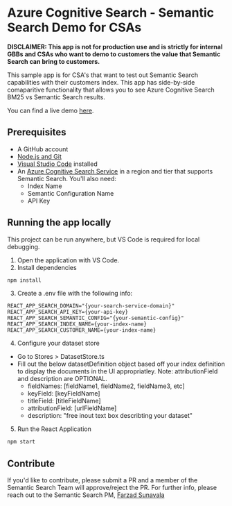 # Azure Cognitive Search - Semantic Search Demo for CSAs
**DISCLAIMER: This app is not for production use and is strictly for internal GBBs and CSAs who want to demo to customers the value that Semantic Search can bring to customers.**

This sample app is for CSA's that want to test out Semantic Search capabilities with their customers index. This app has side-by-side comaparitive functionality that allows you to see Azure Cognitive Search BM25 vs Semantic Search results.

You can find a live demo [here](https://semantic-search-demo-web.azurewebsites.net/). 
## Prerequisites
- A GitHub account
- [Node.js and Git](https://nodejs.org/)
- [Visual Studio Code](https://code.visualstudio.com/?WT.mc_id=shopathome-github-jopapa) installed
- An [Azure Cognitive Search Service](https://ms.portal.azure.com/#view/Microsoft_Azure_Marketplace/GalleryItemDetailsBladeNopdl/product~/%7B%22displayName%22%3A%22Azure%20Cognitive%20Search%22%2C%22itemDisplayName%22%3A%22Azure%20Cognitive%20Search%22%2C%22id%22%3A%22Microsoft.Search%22%2C%22bigId%22%3A%22Microsoft.Search%22%2C%22offerId%22%3A%22Search%22%2C%22publisherId%22%3A%22Microsoft%22%2C%22publisherDisplayName%22%3A%22Microsoft%22%2C%22summary%22%3A%22AI-powered%20cloud%20search%20service%20for%20mobile%20and%20web%20app%20development%20(formerly%20Azure%20Search)%22%2C%22longSummary%22%3A%22AI-powered%20cloud%20search%20service%20for%20mobile%20and%20web%20app%20development%20(formerly%20Azure%20Search)%22%2C%22description%22%3A%22%3Cp%3EAI-powered%20cloud%20search%20service%20for%20mobile%20and%20web%20app%20development%3C%2Fp%3E%3Cp%3EAzure%20Cognitive%20Search%20(formerly%20Azure%20Search)%20is%20the%20only%20cloud%20search%20service%20with%20built-in%20artificial%20intelligence%20(AI)%20capabilities%20that%20enrich%20all%20types%20of%20information%20to%20easily%20identify%20and%20explore%20relevant%20content%20at%20scale.%20It%20uses%20the%20same%20integrated%20Microsoft%20natural%20language%20stack%20that%20Bing%20and%20Office%20have%20used%20for%20more%20than%20a%20decade%2C%20and%20prebuilt%20AI%20APIs%20across%20vision%2C%20language%2C%20and%20speech.%3C%2Fp%3E%3Cp%3EAzure%20Cognitive%20Search%20Features%3A%20%3Cul%3E%3Cli%3EFully%20managed%20search%20as%20a%20service%20to%20reduce%20complexity%20and%20scale%20easily%3C%2Fli%3E%3Cli%3EAuto-complete%2C%20geospatial%20search%2C%20filtering%2C%20and%20faceting%20capabilities%20for%20a%20rich%20user%20experience%3C%2Fli%3E%3Cli%3EBuilt-in%20AI%20capabilities%20including%20OCR%2C%20key%20phrase%20extraction%2C%20and%20named%20entity%20recognition%20to%20unlock%20insights%3C%2Fli%3E%3Cli%3EFlexible%20integration%20of%20custom%20models%2C%20classifiers%2C%20and%20rankers%20to%20fit%20your%20domain-specific%20needs%3C%2Fli%3E%3C%2Ful%3E%3C%2Fp%3E%22%2C%22isPrivate%22%3Afalse%2C%22hasPrivateOffer%22%3Afalse%2C%22isMacc%22%3Atrue%2C%22isPreview%22%3Afalse%2C%22isByol%22%3Afalse%2C%22isCSPEnabled%22%3Atrue%2C%22isCSPSelective%22%3Afalse%2C%22isThirdParty%22%3Afalse%2C%22isStopSell%22%3Afalse%2C%22isReseller%22%3Afalse%2C%22hasFreeTrials%22%3Afalse%2C%22marketingMaterial%22%3A%5B%5D%2C%22version%22%3A%221.0.16%22%2C%22metadata%22%3A%7B%22leadGeneration%22%3Anull%2C%22testDrive%22%3Anull%7D%2C%22categoryIds%22%3A%5B%22azure%22%2C%22data%22%2C%22dataInsight%22%2C%22dataService%22%2C%22mobileAddOn%22%2C%22webAddOn%22%5D%2C%22screenshotUris%22%3A%5B%5D%2C%22links%22%3A%5B%7B%22id%22%3A%220%22%2C%22displayName%22%3A%22Documentation%22%2C%22uri%22%3A%22https%3A%2F%2Fdocs.microsoft.com%2Fazure%2Fsearch%2F%22%7D%2C%7B%22id%22%3A%221%22%2C%22displayName%22%3A%22Service%20Overview%22%2C%22uri%22%3A%22https%3A%2F%2Fazure.microsoft.com%2Fservices%2Fsearch%2F%20%22%7D%2C%7B%22id%22%3A%222%22%2C%22displayName%22%3A%22Pricing%20Details%22%2C%22uri%22%3A%22https%3A%2F%2Fazure.microsoft.com%2Fpricing%2Fdetails%2Fsearch%2F%22%7D%2C%7B%22id%22%3A%223%22%2C%22displayName%22%3A%22Stack%20Overflow%22%2C%22uri%22%3A%22https%3A%2F%2Fstackoverflow.com%2Fquestions%2Ftagged%2Fazure-search%22%7D%5D%2C%22filters%22%3A%5B%5D%2C%22plans%22%3A%5B%7B%22id%22%3A%22Search%22%2C%22displayName%22%3A%22Azure%20Cognitive%20Search%22%2C%22summary%22%3A%22AI-powered%20cloud%20search%20service%20for%20mobile%20and%20web%20app%20development%20(formerly%20Azure%20Search)%22%2C%22description%22%3A%22%3Cp%3EAI-powered%20cloud%20search%20service%20for%20mobile%20and%20web%20app%20development%3C%2Fp%3E%3Cp%3EAzure%20Cognitive%20Search%20(formerly%20Azure%20Search)%20is%20the%20only%20cloud%20search%20service%20with%20built-in%20artificial%20intelligence%20(AI)%20capabilities%20that%20enrich%20all%20types%20of%20information%20to%20easily%20identify%20and%20explore%20relevant%20content%20at%20scale.%20It%20uses%20the%20same%20integrated%20Microsoft%20natural%20language%20stack%20that%20Bing%20and%20Office%20have%20used%20for%20more%20than%20a%20decade%2C%20and%20prebuilt%20AI%20APIs%20across%20vision%2C%20language%2C%20and%20speech.%3C%2Fp%3E%3Cp%3EAzure%20Cognitive%20Search%20Features%3A%20%3Cul%3E%3Cli%3EFully%20managed%20search%20as%20a%20service%20to%20reduce%20complexity%20and%20scale%20easily%3C%2Fli%3E%3Cli%3EAuto-complete%2C%20geospatial%20search%2C%20filtering%2C%20and%20faceting%20capabilities%20for%20a%20rich%20user%20experience%3C%2Fli%3E%3Cli%3EBuilt-in%20AI%20capabilities%20including%20OCR%2C%20key%20phrase%20extraction%2C%20and%20named%20entity%20recognition%20to%20unlock%20insights%3C%2Fli%3E%3Cli%3EFlexible%20integration%20of%20custom%20models%2C%20classifiers%2C%20and%20rankers%20to%20fit%20your%20domain-specific%20needs%3C%2Fli%3E%3C%2Ful%3E%3C%2Fp%3E%22%2C%22restrictedAudience%22%3A%7B%7D%2C%22skuId%22%3A%22Search%22%2C%22planId%22%3A%22Search%22%2C%22legacyPlanId%22%3A%22Microsoft.Search%22%2C%22keywords%22%3A%5B%5D%2C%22type%22%3A%22None%22%2C%22leadGeneration%22%3Anull%2C%22testDrive%22%3Anull%2C%22categoryIds%22%3A%5B%22azure%22%2C%22data%22%2C%22dataInsight%22%2C%22dataService%22%2C%22mobileAddOn%22%2C%22webAddOn%22%5D%2C%22conversionPaths%22%3A%5B%5D%2C%22metadata%22%3A%7B%7D%2C%22uiDefinitionUri%22%3A%22https%3A%2F%2Fcatalogartifact.azureedge.net%2Fpublicartifacts%2FMicrosoft.Search-1.0.16%2FUIDefinition.json%22%2C%22artifacts%22%3A%5B%7B%22name%22%3A%22searchServiceDefaultTemplate%22%2C%22uri%22%3A%22https%3A%2F%2Fcatalogartifact.azureedge.net%2Fpublicartifacts%2FMicrosoft.Search-1.0.16%2FsearchServiceDefaultTemplate.json%22%2C%22type%22%3A%22Template%22%7D%5D%2C%22version%22%3A%221.0.16%22%2C%22itemName%22%3A%22Search%22%2C%22isPrivate%22%3Afalse%2C%22isHidden%22%3Afalse%2C%22hasFreeTrials%22%3Afalse%2C%22isByol%22%3Afalse%2C%22isFree%22%3Afalse%2C%22isPayg%22%3Afalse%2C%22isStopSell%22%3Afalse%2C%22cspState%22%3A%22OptIn%22%2C%22isQuantifiable%22%3Afalse%2C%22vmSecuritytype%22%3A%22None%22%2C%22purchaseDurationDiscounts%22%3A%5B%5D%2C%22upns%22%3A%5B%5D%2C%22hasRI%22%3Afalse%2C%22stackType%22%3A%22ARM%22%7D%5D%2C%22selectedPlanId%22%3A%22Search%22%2C%22iconFileUris%22%3A%7B%22small%22%3A%22https%3A%2F%2Fcatalogartifact.azureedge.net%2Fpublicartifacts%2FMicrosoft.Search-1.0.16%2FSmall.png%22%2C%22medium%22%3A%22https%3A%2F%2Fcatalogartifact.azureedge.net%2Fpublicartifacts%2FMicrosoft.Search-1.0.16%2FMedium.png%22%2C%22large%22%3A%22https%3A%2F%2Fcatalogartifact.azureedge.net%2Fpublicartifacts%2FMicrosoft.Search-1.0.16%2FLarge.png%22%2C%22wide%22%3A%22https%3A%2F%2Fcatalogartifact.azureedge.net%2Fpublicartifacts%2FMicrosoft.Search-1.0.16%2FWide.png%22%7D%2C%22itemType%22%3A%22Single%22%2C%22hasNoProducts%22%3Atrue%2C%22hasNoPlans%22%3Afalse%2C%22privateBadgeText%22%3Anull%2C%22createBladeType%22%3A1%2C%22offerType%22%3A%22None%22%2C%22useEnterpriseContract%22%3Afalse%2C%22hasStandardContractAmendments%22%3Afalse%2C%22standardContractAmendmentsRevisionId%22%3A%2200000000-0000-0000-0000-000000000000%22%2C%22supportUri%22%3Anull%2C%22galleryItemAccess%22%3A0%2C%22privateSubscriptions%22%3A%5B%5D%2C%22isTenantPrivate%22%3Afalse%2C%22hasRIPlans%22%3Afalse%7D/id/Search/resourceGroupId//resourceGroupLocation//dontDiscardJourney~/false) in a region and tier that supports Semantic Search. You'll also need:
  - Index Name
  - Semantic Configuration Name
  - API Key
## Running the app locally
This project can be run anywhere, but VS Code is required for local debugging.
1.	Open the application with VS Code.
2.	Install dependencies 
   ```bash
   npm install
   ```
3. Create a .env file with the following info:
```
REACT_APP_SEARCH_DOMAIN="{your-search-service-domain}"
REACT_APP_SEARCH_API_KEY={your-api-key}
REACT_APP_SEARCH_SEMANTIC_CONFIG="{your-semantic-config}"
REACT_APP_SEARCH_INDEX_NAME={your-index-name}
REACT_APP_SEARCH_CUSTOMER_NAME={your-index-name}
```
4. Configure your dataset store
- Go to Stores > DatasetStore.ts
- Fill out the below datasetDefinition object based off your index definition to display the documents in the UI appropriatley. Note: attributionField and description are OPTIONAL.
   - fieldNames: [fieldName1, fieldName2, fieldName3, etc]
   - keyField: [keyFieldName]
   - titleField: [titleFieldName]
   - attributionField: [urlFieldName]
   - description: "free inout text box describting your dataset"
5.	Run the React Application
   ```bash
   npm start
   ```

## Contribute
If you'd like to contribute, please submit a PR and a member of the Semantic Search Team will approve/reject the PR. For further info, please reach out to the Semantic Search PM, [Farzad Sunavala](fsunavala@microsoft.com)

